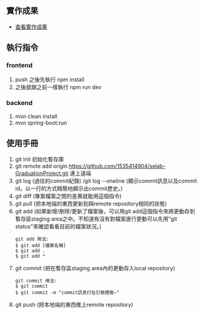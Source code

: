 ## 實作成果
- [查看實作成果](docs/0527專題簡報.pdf)

## 執行指令

### frontend
1. push 之後先執行 npm install
2. 之後就跟之前一樣執行 npm run dev

### backend
1. mvn clean install
2. mvn spring-boot:run


## 使用手冊
1. git init 初始化暫存庫
2. git remote add origin https://github.com/1535414904/selab-GraduationProject.git 連上遠端
3. git log (過往的commit紀錄) /git log --oneline (顯示commit訊息以及commit id，以一行的方式精簡地顯示出commit歷史。)
4. git diff (專案檔案之間的差異就能用這個指令)
5. git pull (把本地端的東西更新到與remote repository相同的狀態)
6. git add (如果新增/刪除/更新了檔案後，可以用git add這個指令來將更動存到暫存區staging area之中。不知道有沒有對檔案進行更動可以先用"git status"來確認看看目前的檔案狀況。)
    ```
    git add 用法:
    $ git add [檔案名稱]
    $ git add .
    $ git add *
    ```
7. git commit (把在暫存區staging area內的更動存入local repository)
    ```
    git commit 用法:
    $ git commit 
    $ git commit -m "commit訊息打在引號裡面~"
    ```
8. git push (把本地端的東西推上remote repository)
